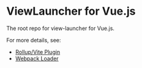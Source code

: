 # ViewLauncher for Vue.js
The root repo for view-launcher for Vue.js.

For more details, see:
* [Rollup/Vite Plugin](https://github.com/view-launcher/vue-view-launcher/tree/master/packages/rollup-plugin)
* [Webpack Loader](https://github.com/view-launcher/vue-view-launcher/tree/master/packages/vue-loader)
